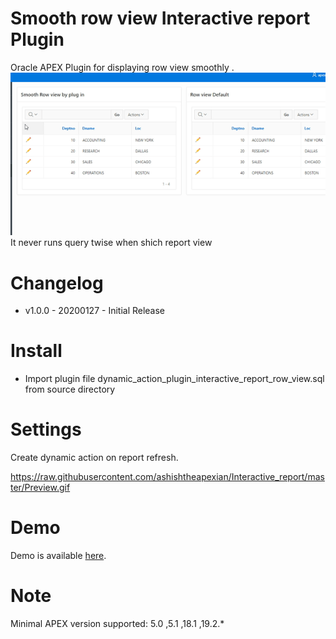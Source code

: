 # Smooth row view Interactive report Plugin
Oracle APEX Plugin for displaying row view smoothly .
<img src="https://raw.githubusercontent.com/ashishtheapexian/Interactive_report/master/Preview.gif"><br>
It never runs query twise when shich report view

# Changelog

- v1.0.0 - 20200127 - Initial Release


# Install
- Import plugin file dynamic_action_plugin_interactive_report_row_view.sql from source directory

# Settings
Create dynamic action on report refresh.

https://raw.githubusercontent.com/ashishtheapexian/Interactive_report/master/Preview.gif

# Demo

Demo is available [here](https://apex.oracle.com/pls/apex/f?p=93690:6:). 

 # Note

 Minimal APEX version supported: 5.0 ,5.1  ,18.1  ,19.2.*   

